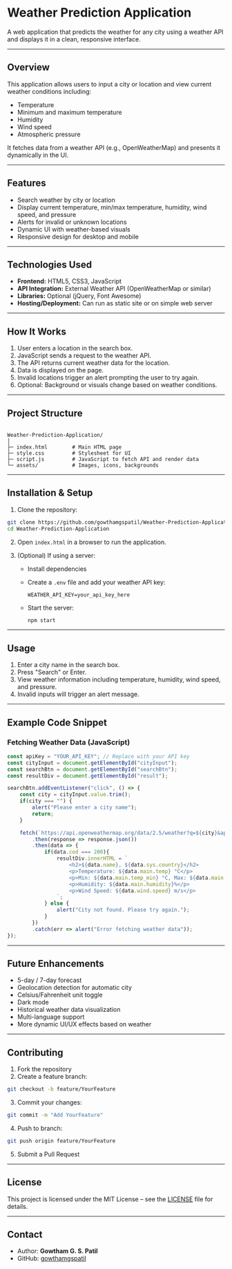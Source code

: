 # Weather Prediction Application

A web application that predicts the weather for any city using a weather API and displays it in a clean, responsive interface.

---

## Overview
This application allows users to input a city or location and view current weather conditions including:
- Temperature
- Minimum and maximum temperature
- Humidity
- Wind speed
- Atmospheric pressure

It fetches data from a weather API (e.g., OpenWeatherMap) and presents it dynamically in the UI.

---

## Features
- Search weather by city or location
- Display current temperature, min/max temperature, humidity, wind speed, and pressure
- Alerts for invalid or unknown locations
- Dynamic UI with weather-based visuals
- Responsive design for desktop and mobile

---

## Technologies Used
- **Frontend:** HTML5, CSS3, JavaScript
- **API Integration:** External Weather API (OpenWeatherMap or similar)
- **Libraries:** Optional (jQuery, Font Awesome)
- **Hosting/Deployment:** Can run as static site or on simple web server

---

## How It Works
1. User enters a location in the search box.
2. JavaScript sends a request to the weather API.
3. The API returns current weather data for the location.
4. Data is displayed on the page.
5. Invalid locations trigger an alert prompting the user to try again.
6. Optional: Background or visuals change based on weather conditions.

---

## Project Structure
```

Weather-Prediction-Application/
│
├─ index.html        # Main HTML page
├─ style.css         # Stylesheet for UI
├─ script.js         # JavaScript to fetch API and render data
└─ assets/           # Images, icons, backgrounds

````

---

## Installation & Setup
1. Clone the repository:
```bash
git clone https://github.com/gowthamgspatil/Weather-Prediction-Application.git
cd Weather-Prediction-Application
````

2. Open `index.html` in a browser to run the application.
3. (Optional) If using a server:

   * Install dependencies
   * Create a `.env` file and add your weather API key:

     ```env
     WEATHER_API_KEY=your_api_key_here
     ```
   * Start the server:

     ```bash
     npm start
     ```

---

## Usage

1. Enter a city name in the search box.
2. Press "Search" or Enter.
3. View weather information including temperature, humidity, wind speed, and pressure.
4. Invalid inputs will trigger an alert message.

---

## Example Code Snippet

### Fetching Weather Data (JavaScript)

```javascript
const apiKey = "YOUR_API_KEY"; // Replace with your API key
const cityInput = document.getElementById("cityInput");
const searchBtn = document.getElementById("searchBtn");
const resultDiv = document.getElementById("result");

searchBtn.addEventListener("click", () => {
    const city = cityInput.value.trim();
    if(city === "") {
        alert("Please enter a city name");
        return;
    }

    fetch(`https://api.openweathermap.org/data/2.5/weather?q=${city}&appid=${apiKey}&units=metric`)
        .then(response => response.json())
        .then(data => {
            if(data.cod === 200){
                resultDiv.innerHTML = `
                    <h2>${data.name}, ${data.sys.country}</h2>
                    <p>Temperature: ${data.main.temp} °C</p>
                    <p>Min: ${data.main.temp_min} °C, Max: ${data.main.temp_max} °C</p>
                    <p>Humidity: ${data.main.humidity}%</p>
                    <p>Wind Speed: ${data.wind.speed} m/s</p>
                `;
            } else {
                alert("City not found. Please try again.");
            }
        })
        .catch(err => alert("Error fetching weather data"));
});
```

---

## Future Enhancements

* 5-day / 7-day forecast
* Geolocation detection for automatic city
* Celsius/Fahrenheit unit toggle
* Dark mode
* Historical weather data visualization
* Multi-language support
* More dynamic UI/UX effects based on weather

---

## Contributing

1. Fork the repository
2. Create a feature branch:

```bash
git checkout -b feature/YourFeature
```

3. Commit your changes:

```bash
git commit -m "Add YourFeature"
```

4. Push to branch:

```bash
git push origin feature/YourFeature
```

5. Submit a Pull Request

---

## License

This project is licensed under the MIT License – see the [LICENSE](LICENSE) file for details.

---

## Contact

* Author: **Gowtham G. S. Patil**
* GitHub: [gowthamgspatil](https://github.com/gowthamgspatil)

